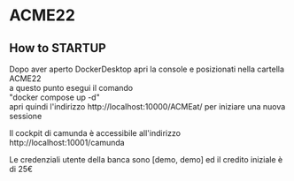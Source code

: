 # ACME22
## How to STARTUP
Dopo aver aperto DockerDesktop apri la console e posizionati nella cartella ACME22 \
a questo punto esegui il comando \
"docker compose up -d" \
apri quindi l'indirizzo http://localhost:10000/ACMEat/ per iniziare una nuova sessione

Il cockpit di camunda è accessibile all'indirizzo http://localhost:10001/camunda

Le credenziali utente della banca sono [demo, demo] ed il credito iniziale è di 25€
